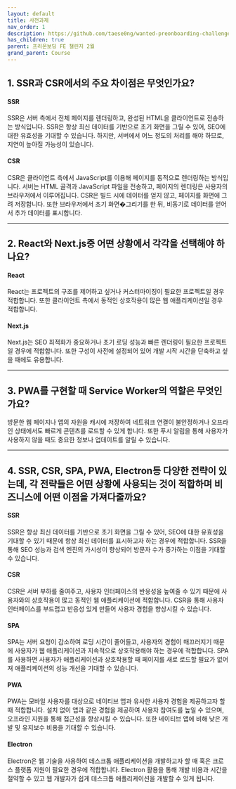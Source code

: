 ```yaml
---
layout: default
title: 사전과제
nav_order: 1
description: https://github.com/taese0ng/wanted-preonboarding-challenge-frontend
has_children: true
parent: 프리온보딩 FE 챌린지 2월
grand_parent: Course
---
```


## 1. SSR과 CSR에서의 주요 차이점은 무엇인가요?

#### SSR
SSR은 서버 측에서 전체 페이지를 렌더링하고, 완성된 HTML을 클라이언트로 전송하는 방식입니다. SSR은 항상 최신 데이터를 기반으로 초기 화면을 그릴 수 있어, SEO에 대한 유효성을 기대할 수 있습니다. 하지만, 서버에서 어느 정도의 처리를 해야 하므로, 지연이 높아질 가능성이 있습니다.

#### CSR
CSR은 클라이언트 측에서 JavaScript를 이용해 페이지를 동적으로 렌더링하는 방식입니다. 서버는 HTML 골격과 JavaScript 파일을 전송하고, 페이지의 렌더링은 사용자의 브라우저에서 이루어집니다. CSR은 빌드 시에 데이터를 얻지 않고, 페이지를 화면에 그려 저장합니다. 또한 브라우저에서 초기 화면�그리기를 한 뒤, 비동기로 데이터를 얻어서 추가 데이터를 표시합니다.

---

## 2. React와 Next.js중 어떤 상황에서 각각을 선택해야 하나요?

#### React
React는 프로젝트의 구조를 제어하고 싶거나 커스터마이징이 필요한 프로젝트일 경우 적합합니다. 또한 클라이언트 측에서 동적인 상호작용이 많은 웹 애플리케이션일 경우 적합합니다.

#### Next.js
Next.js는 SEO 최적화가 중요하거나 초기 로딩 성능과 빠른 렌더링이 필요한 프로젝트일 경우에 적합합니다. 또한 구성이 사전에 설정되어 있어 개발 시작 시간을 단축하고 싶을 때에도 유용합니다.

---

## 3. PWA를 구현할 때 Service Worker의 역할은 무엇인가요?

방문한 웹 페이지나 앱의 자원을 캐시에 저장하여 네트워크 연결이 불안정하거나 오프라인 상태에서도 빠르게 콘텐츠를 로드할 수 있게 합니다. 또한 푸시 알림을 통해 사용자가 사용하지 않을 때도 중요한 정보나 업데이트를 알릴 수 있습니다.

---

## 4. SSR, CSR, SPA, PWA, Electron등 다양한 전략이 있는데, 각 전략들은 어떤 상황에 사용되는 것이 적합하며 비즈니스에 어떤 이점을 가져다줄까요?

#### SSR
SSR은 항상 최신 데이터를 기반으로 초기 화면을 그릴 수 있어, SEO에 대한 유효성을 기대할 수 있기 때문에 항상 최신 데이터를 표시하고자 하는 경우에 적합합니다. SSR을 통해 SEO 성능과 검색 엔진의 가시성이 향상되어 방문자 수가 증가하는 이점을 기대할 수 있습니다.

#### CSR
CSR은 서버 부하를 줄여주고, 사용자 인터페이스의 반응성을 높여줄 수 있기 때문에 사용자와의 상호작용이 많고 동적인 웹 애플리케이션에 적합합니다. CSR을 통해 사용자 인터페이스를 부드럽고 반응성 있게 만들어 사용자 경험을 향상시킬 수 있습니다.

#### SPA
SPA는 서버 요청이 감소하여 로딩 시간이 줄어들고, 사용자의 경험이 매끄러지기 때문에 사용자가 웹 애플리케이션과 지속적으로 상호작용해야 하는 경우에 적합합니다. SPA를 사용하면 사용자가 애플리케이션과 상호작용할 때 페이지를 새로 로드할 필요가 없어져 애플리케이션의 성능 개선을 기대할 수 있습니다.

#### PWA
PWA는 모바일 사용자를 대상으로 네이티브 앱과 유사한 사용자 경험을 제공하고자 할 때 적합합니다. 설치 없이 앱과 같은 경험을 제공하여 사용자 참여도를 높일 수 있으며, 오프라인 지원을 통해 접근성을 향상시킬 수 있습니다. 또한 네이티브 앱에 비해 낮은 개발 및 유지보수 비용을 기대할 수 있습니다.

#### Electron
Electron은 웹 기술을 사용하여 데스크톱 애플리케이션을 개발하고자 할 때 혹은 크로스 플랫폼 지원이 필요한 경우에 적합합니다. Electron 활용을 통해 개발 비용과 시간을 절약할 수 있고 웹 개발자가 쉽게 데스크톱 애플리케이션을 개발할 수 있게 됩니다.